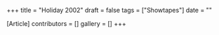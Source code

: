 +++
title = "Holiday 2002"
draft = false
tags = ["Showtapes"]
date = ""

[Article]
contributors = []
gallery = []
+++